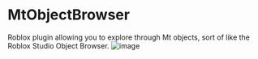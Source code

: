 # MtObjectBrowser
Roblox plugin allowing you to explore through Mt objects, sort of like the Roblox Studio Object Browser.
![image](https://user-images.githubusercontent.com/85036874/173116006-7d81a15a-d189-49a6-b268-e4b35aab8fef.png)
